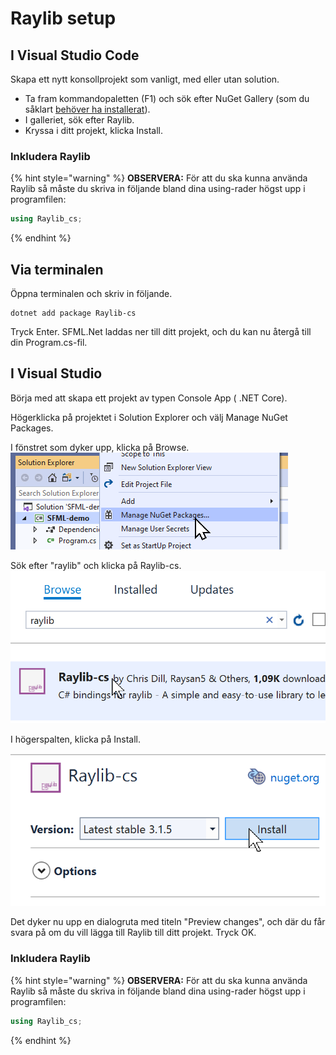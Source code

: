 # Raylib setup

## I Visual Studio Code

Skapa ett nytt konsollprojekt som vanligt, med eller utan solution.

* Ta fram kommandopaletten (F1) och sök efter NuGet Gallery (som du såklart [behöver ha installerat](https://marketplace.visualstudio.com/items?itemName=patcx.vscode-nuget-gallery)).
* I galleriet, sök efter Raylib.
* Kryssa i ditt projekt, klicka Install.

### Inkludera Raylib <a href="h.p_juwpvkt-mpln" id="h.p_juwpvkt-mpln"></a>

{% hint style="warning" %}
**OBSERVERA:** För att du ska kunna använda Raylib så måste du skriva in följande bland dina using-rader högst upp i programfilen:

```csharp
using Raylib_cs;
```
{% endhint %}

## Via terminalen

Öppna terminalen och skriv in följande.

```
dotnet add package Raylib-cs
```

Tryck Enter. SFML.Net laddas ner till ditt projekt, och du kan nu återgå till din Program.cs-fil.

## I Visual Studio <a href="h.p_uwqyyuhkiwic" id="h.p_uwqyyuhkiwic"></a>

Börja med att skapa ett projekt av typen Console App ( .NET Core).

Högerklicka på projektet i Solution Explorer och välj Manage NuGet Packages.

I fönstret som dyker upp, klicka på Browse.\
 ![](<../../.gitbook/assets/image (13).png>) 

Sök efter "raylib" och klicka på Raylib-cs.\
 ![](<../../.gitbook/assets/image (14).png>) 

I högerspalten, klicka på Install.

![](<../../.gitbook/assets/image (15).png>) 

Det dyker nu upp en dialogruta med titeln "Preview changes", och där du får svara på om du vill lägga till Raylib till ditt projekt. Tryck OK.

### Inkludera Raylib <a href="h.p_juwpvkt-mpln" id="h.p_juwpvkt-mpln"></a>

{% hint style="warning" %}
**OBSERVERA:** För att du ska kunna använda Raylib så måste du skriva in följande bland dina using-rader högst upp i programfilen:

```csharp
using Raylib_cs;
```
{% endhint %}
